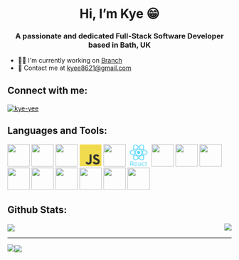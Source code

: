  <h1 align="center">Hi, I’m Kye 😁</h1> 
 <h3 align="center">
 A passionate and dedicated Full-Stack Software Developer based in Bath, UK</h3>

 - 👨‍💻 I'm currently working on <a href="https://github.com/yee0802/branch">Branch</a>
 - 📩 Contact me at <a href="mailto:kyee8621@gmail.com">kyee8621@gmail.com</a>
 
 <h2>Connect with me:</h2>
 <a href="https://linkedin.com/in/kye-yee"><img align="center" src="https://raw.githubusercontent.com/rahuldkjain/github-profile-readme-generator/master/src/images/icons/Social/linked-in-alt.svg" alt="kye-yee" height="30" width="40" /></a>

 <h2>Languages and Tools:</h2>
 <a href="https://git-scm.com/" target="_blank"><img src="https://cdn.jsdelivr.net/gh/devicons/devicon@latest/icons/git/git-original.svg" width="50" height="50" /></a>
 <a href="https://www.w3.org/html/" target="_blank"><img src="https://cdn.jsdelivr.net/gh/devicons/devicon@latest/icons/html5/html5-original.svg" width="50" height="50" /></a>
 <a href="https://www.w3schools.com/css/" target="_blank"><img src="https://cdn.jsdelivr.net/gh/devicons/devicon@latest/icons/css3/css3-original.svg" width="50" height="50" /></a>
 <a href="https://developer.mozilla.org/en-US/docs/Web/JavaScript/" target="_blank"><img src="https://raw.githubusercontent.com/devicons/devicon/master/icons/javascript/javascript-original.svg" width="50" height="50" /></a>
 <a href="https://www.typescriptlang.org/" target="_blank"><img src="https://cdn.jsdelivr.net/gh/devicons/devicon@latest/icons/typescript/typescript-original.svg" width="50" height="50" /></a>
 <a href="https://reactjs.org/" target="_blank"><img src="https://raw.githubusercontent.com/devicons/devicon/master/icons/react/react-original-wordmark.svg" width="50" height="50" /></a>
 <a href="https://nodejs.org/" target="_blank"><img src="https://cdn.jsdelivr.net/gh/devicons/devicon@latest/icons/nodejs/nodejs-original-wordmark.svg" width="50" height="50" /></a>
 <a href="https://expressjs.com/" target="_blank"><img src="https://cdn.jsdelivr.net/gh/devicons/devicon@latest/icons/express/express-original.svg" width="50" height="50" /></a>
 <a href="https://jasmine.github.io/" target="_blank"><img src="https://cdn.jsdelivr.net/gh/devicons/devicon@latest/icons/jasmine/jasmine-original.svg" width="50" height="50" /></a>
 <a href="https://postgresql.org/" target="_blank"><img src="https://cdn.jsdelivr.net/gh/devicons/devicon@latest/icons/postgresql/postgresql-original.svg" width="50" height="50" /></a>
 <a href="https://www.mongodb.com/" target="_blank"><img src="https://cdn.jsdelivr.net/gh/devicons/devicon@latest/icons/mongodb/mongodb-original-wordmark.svg" width="50" height="50" /></a>
 <a href="https://www.docker.com/" target="_blank"><img src="https://cdn.jsdelivr.net/gh/devicons/devicon@latest/icons/docker/docker-original.svg" width="50" height="50" /></a>
 <a href="https://www.prisma.io/" target="_blank"><img src="https://cdn.jsdelivr.net/gh/devicons/devicon@latest/icons/prisma/prisma-original.svg" width="50" height="50" /></a>
 <a href="https://tailwindcss.com/" target="_blank"><img src="https://cdn.jsdelivr.net/gh/devicons/devicon@latest/icons/tailwindcss/tailwindcss-original.svg" width="50" height="50" /></a>
 <a href="https://insomnia.rest/" target="_blank"><img src="https://cdn.jsdelivr.net/gh/devicons/devicon@latest/icons/insomnia/insomnia-original.svg" width="50" height="50" /></a>
 
 <h2>Github Stats:</h2>
 <img align="right" src="https://komarev.com/ghpvc/?username=yee0802" />
 <img align="center" src="https://github-profile-trophy.vercel.app/?username=yee0802&row=1&column=6&theme=tokyonight" />
 <hr />
 <img align="left" src="https://github-readme-stats.vercel.app/api?username=yee0802&theme=tokyonight" />
 <img align="center" src="https://github-readme-stats.vercel.app/api/top-langs/?username=yee0802&layout=compact&theme=tokyonight" />
